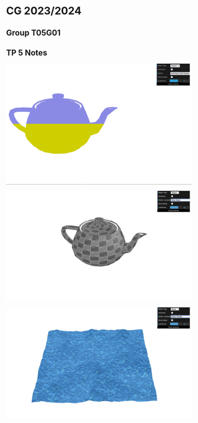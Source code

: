 # CG 2023/2024

## Group T05G01

## TP 5 Notes

![Teapot half blue half yellow](./screenshots/cg-t05g01-tp5-1.png)

![Teapot gray sepia](./screenshots/cg-t05g01-tp5-2.png)

![Plane w/ water texture and animation](./screenshots/cg-t05g01-tp5-3.png)